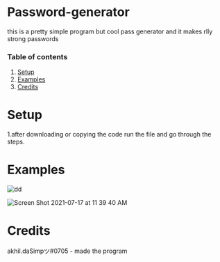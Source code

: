 # Password-generator

 this is a pretty simple program but cool pass generator and it makes rlly strong passwords


### Table of contents
1. [Setup](#Setup)
2. [Examples](#examples)
3. [Credits](#credit)


# Setup

1.after downloading or copying the code run the file and go through the steps.


# Examples
![dd](https://user-images.githubusercontent.com/60161763/126042190-0a7f62c2-5c43-4344-a608-bb9d32ae2fb9.png)


![Screen Shot 2021-07-17 at 11 39 40 AM](https://user-images.githubusercontent.com/60161763/126042206-6ac87911-6578-411a-b31c-9ab2fb4910a1.png)


# Credits 
akhil.daSimpツ#0705 - made the program
